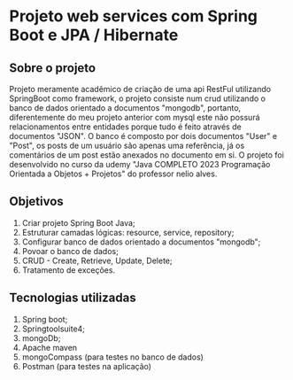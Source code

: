 # Projeto web services com Spring Boot e JPA / Hibernate

## Sobre o projeto
Projeto meramente acadêmico de criação de uma api RestFul utilizando SpringBoot como framework, o projeto consiste num crud utilizando o banco de dados orientado a documentos
"mongodb", portanto, diferentemente do meu projeto anterior com mysql este não possurá relacionamentos entre entidades porque tudo é feito através de documentos "JSON".
O banco é composto por dois documentos "User" e "Post", os posts de um usuário são apenas uma referência, já os comentários de um post estão anexados no documento em si.
O projeto foi desenvolvido no curso da udemy "Java COMPLETO 2023 Programação Orientada a Objetos + Projetos" do professor nelio alves.


## Objetivos
1. Criar projeto Spring Boot Java;
2. Estruturar camadas lógicas: resource, service, repository;
3. Configurar banco de dados orientado a documentos "mongodb";
4. Povoar o banco de dados;
5. CRUD - Create, Retrieve, Update, Delete;
6. Tratamento de exceções.

## Tecnologias utilizadas
1. Spring boot;
2. Springtoolsuite4;
3. mongoDb;
4. Apache maven
5. mongoCompass (para testes no banco de dados)
6. Postman (para testes na aplicação)
